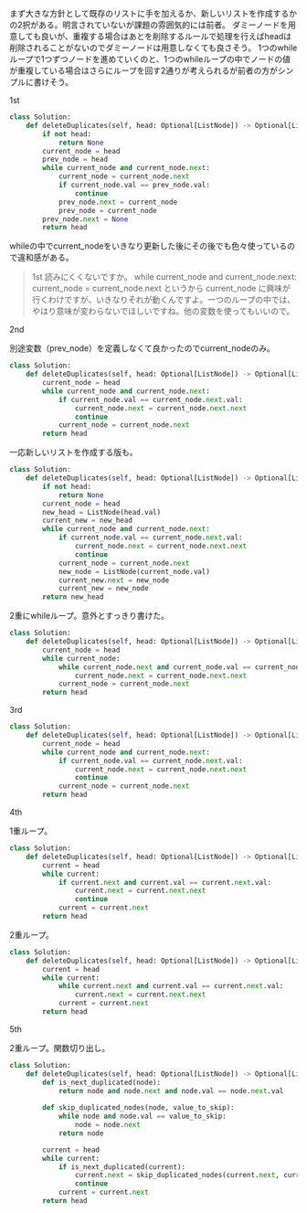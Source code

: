 まず大きな方針として既存のリストに手を加えるか、新しいリストを作成するかの2択がある。明言されていないが課題の雰囲気的には前者。
ダミーノードを用意しても良いが、重複する場合はあとを削除するルールで処理を行えばheadは削除されることがないのでダミーノードは用意しなくても良さそう。
1つのwhileループで1つずつノードを進めていくのと、1つのwhileループの中でノードの値が重複している場合はさらにループを回す2通りが考えられるが前者の方がシンプルに書けそう。

1st

```python
class Solution:
    def deleteDuplicates(self, head: Optional[ListNode]) -> Optional[ListNode]:
        if not head:
            return None
        current_node = head
        prev_node = head
        while current_node and current_node.next:
            current_node = current_node.next
            if current_node.val == prev_node.val:
                continue
            prev_node.next = current_node
            prev_node = current_node
        prev_node.next = None
        return head
```

whileの中でcurrent_nodeをいきなり更新した後にその後でも色々使っているので違和感がある。

> 1st 読みにくくないですか。
>        while current_node and current_node.next:
>            current_node = current_node.next
>というから current_node に興味が行くわけですが、いきなりそれが動くんですよ。一つのループの中では、やはり意味が変わらないでほしいですね。他の変数を使ってもいいので。



2nd

別途変数（prev_node）を定義しなくて良かったのでcurrent_nodeのみ。

```python
class Solution:
    def deleteDuplicates(self, head: Optional[ListNode]) -> Optional[ListNode]:
        current_node = head
        while current_node and current_node.next:
            if current_node.val == current_node.next.val:
                current_node.next = current_node.next.next
                continue
            current_node = current_node.next
        return head
```

一応新しいリストを作成する版も。

```python
class Solution:
    def deleteDuplicates(self, head: Optional[ListNode]) -> Optional[ListNode]:
        if not head:
            return None
        current_node = head
        new_head = ListNode(head.val)
        current_new = new_head
        while current_node and current_node.next:
            if current_node.val == current_node.next.val:
                current_node.next = current_node.next.next
                continue
            current_node = current_node.next
            new_node = ListNode(current_node.val)
            current_new.next = new_node
            current_new = new_node
        return new_head
```

2重にwhileループ。意外とすっきり書けた。

```python
class Solution:
    def deleteDuplicates(self, head: Optional[ListNode]) -> Optional[ListNode]:
        current_node = head
        while current_node:
            while current_node.next and current_node.val == current_node.next.val:
                current_node.next = current_node.next.next
            current_node = current_node.next
        return head
```

3rd

```python
class Solution:
    def deleteDuplicates(self, head: Optional[ListNode]) -> Optional[ListNode]:
        current_node = head
        while current_node and current_node.next:
            if current_node.val == current_node.next.val:
                current_node.next = current_node.next.next
                continue
            current_node = current_node.next
        return head
```

4th

1重ループ。
```python
class Solution:
    def deleteDuplicates(self, head: Optional[ListNode]) -> Optional[ListNode]:
        current = head
        while current:
            if current.next and current.val == current.next.val:
                current.next = current.next.next
                continue
            current = current.next
        return head
```

2重ループ。
```python
class Solution:
    def deleteDuplicates(self, head: Optional[ListNode]) -> Optional[ListNode]:
        current = head
        while current:
            while current.next and current.val == current.next.val:
                current.next = current.next.next
            current = current.next
        return head
```

5th

2重ループ。関数切り出し。
```python
class Solution:
    def deleteDuplicates(self, head: Optional[ListNode]) -> Optional[ListNode]:
        def is_next_duplicated(node):
            return node and node.next and node.val == node.next.val
        
        def skip_duplicated_nodes(node, value_to_skip):
            while node and node.val == value_to_skip:
                node = node.next
            return node

        current = head
        while current:
            if is_next_duplicated(current):
                current.next = skip_duplicated_nodes(current.next, current.val)
                continue
            current = current.next
        return head
```

